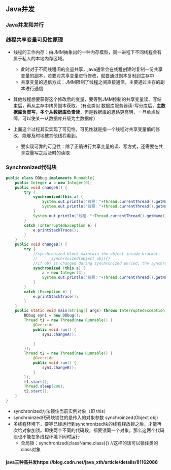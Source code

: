 ## Java并发

### Java并发和并行



### 线程共享变量可见性原理

- 线程的工作内存：由JMM抽象出的一种内存模型，同一进程下不同线程会有属于私人的本地内存区域。
  - 此时对于不同线程间的变量共享，java通常会在线程创建时复制一份共享变量的副本，若要对共享变量进行修改，就要通过副本复制到主存中
  - 共享变量的通信方式：JMM限制了线程之间直接通信，主要通过主存的副本进行通信

- 其他线程想要获得这个修改后的变量，要等到JMM控制的共享变量读、写结束后，再从主存中拷贝副本获取。（有点类似 数据库服务器读-写分库后，**主数据库负责写，多个从数据库负责读**，但是数据库的思路更高明，一旦单点故障，可以使某一从数据库升级为主数据库）

- 上面这个过程其实实现了可见性，可见性就是指一个线程对共享变量值的修改，能够及时地被其他线程看到。
  - 要实现可靠的可见性：除了正确进行共享变量的读、写方式，还需要在共享变量写之后及时的读取

### Synchronized代码块

```java
public class DDbug implements Runnable{
	public Integer a = new Integer(0);
	public void changeA() {
		try {
			synchronized(this.a) {
				System.out.println("线程："+Thread.currentThread().getName()+"准备进入同步块");
				System.out.println("线程："+Thread.currentThread().getName()+"准备退出同步块");
			}
			System.out.println("线程："+Thread.currentThread().getName()+"准备退出函数d");
		}
		catch (InterruptedException e) {
			e.printStackTrace();
		}
	}
	public void changeB() {
		try {
            //synchronized block maintain the object inside bracket: 
            //		synchronized(object obj){}
            //if obj is changed during synchronized period, the synchronized cannot work
			synchronized (this.a) {
				a = new Integer(3);
				System.out.println("线程："+Thread.currentThread().getName()+"进入同步块中"+" a:"+this.a.intValue());
			}
		}
		catch (Exception e) {
			e.printStackTrace();
		}
	}
	public static void main(String[] args) throws InterruptedException {
		DDbug syn1 = new DDbug();
		Thread t1 = new Thread(new Runnable() {			
			@Override
			public void run() {
				syn1.changeA();
				
			}
		});
		Thread t2 = new Thread(new Runnable() {
			@Override
			public void run() {
				syn1.changeB();
			}
		});
		t1.start();
		Thread.sleep(200);
		t2.start();
	}
}
```

- synchronized方法锁住当前实例对象（即 this）
- synchroinzed代码块锁住的是传入的对象参数  synchroinzed(Object obj)
- 多线程环境下，要等已经运行到synchronized块的线程释放锁之后，才能再次给对象加锁。即使两个不同的代码段，都要锁同一个对象，那么这两个代码段也不能在多线程环境下同时运行
  - 全局锁：synchronized(className.class){} //这样的话可以锁住类的class对象

#### java三种高并发https://blog.csdn.net/java_xth/article/details/81162088

### 